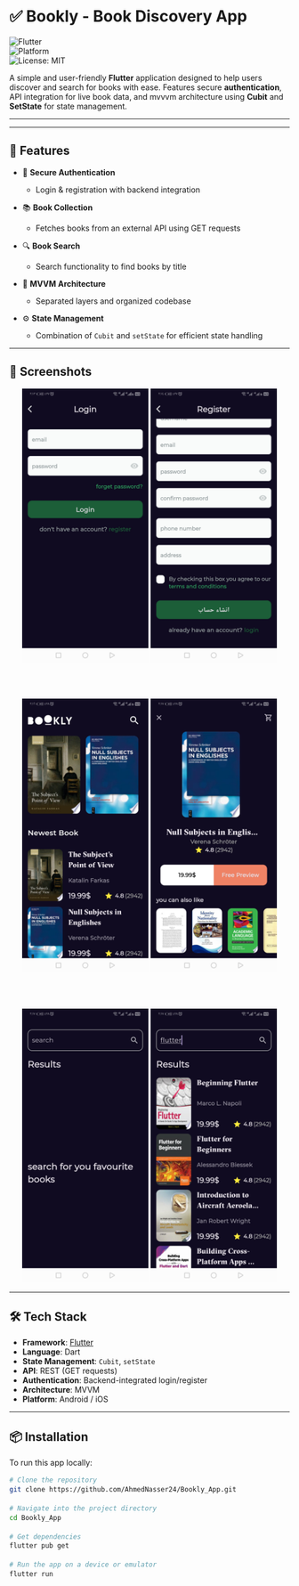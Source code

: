 
# ✅ Bookly - Book Discovery App 

![Flutter](https://img.shields.io/badge/Made%20with-Flutter-blue.svg)  
![Platform](https://img.shields.io/badge/Platform-Mobile-lightgrey)  
![License: MIT](https://img.shields.io/badge/License-MIT-green.svg)

A simple and user-friendly **Flutter** application designed to help users discover and search for books with ease. Features secure **authentication**, API integration for live book data, and mvvvm architecture using **Cubit** and **SetState** for state management.

---

---

## 🚀 Features

- 🔐 **Secure Authentication**  
  - Login & registration with backend integration

- 📚 **Book Collection**  
  - Fetches books from an external API using GET requests

- 🔍 **Book Search**  
  - Search functionality to find books by title

- 🧼 **MVVM Architecture**  
  - Separated layers and organized codebase

- ⚙️ **State Management**  
  - Combination of `Cubit` and `setState` for efficient state handling

---

## 📸 Screenshots

<div align="center">

<img src="assets/images/bookly_login.jpg" width="45%" alt="Login Screen" />
<img src="assets/images/bookly_register.jpg" width="45%" alt="register Screen" />

<br><br>

<img src="assets/images/bookly_home.jpg" width="45%" alt="Home Screen" />
<img src="assets/images/bookly_details.jpg" width="45%" alt="details Screen" />

<br><br>

<img src="assets/images/bookly_search1.jpg" width="45%" alt="Book Detail" />
<img src="assets/images/bookly_search2.jpg" width="45%" alt="Register Screen" />

</div>

---

## 🛠️ Tech Stack

- **Framework**: [Flutter](https://flutter.dev/)
- **Language**: Dart
- **State Management**: `Cubit`, `setState`
- **API**: REST (GET requests)
- **Authentication**: Backend-integrated login/register
- **Architecture**: MVVM
- **Platform**: Android / iOS

---

## 📦 Installation

To run this app locally:

```bash
# Clone the repository
git clone https://github.com/AhmedNasser24/Bookly_App.git

# Navigate into the project directory
cd Bookly_App

# Get dependencies
flutter pub get

# Run the app on a device or emulator
flutter run

